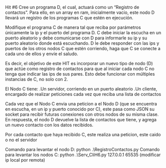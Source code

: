 Hit #6
Cree un programa D, el cual, actuará como un “Registro de contactos”. Para ello, en un array en ram, inicialmente vacío, este nodo D llevará un registro de los programas C que estén en ejecución. 

Modifique el programa C de manera tal que reciba por parámetros únicamente la ip y el puerto del programa D. C debe iniciar la escucha en un puerto aleatorio y debe comunicarse con D para informarle su ip y su puerto aleatorio donde está escuchando. D le debe responder con las ips y puertos de los otros nodos C que estén corriendo, haga que C se conecte a cada uno de ellos y envíe el saludo.

Es decir, el objetivo de este HIT es incorporar un nuevo tipo de nodo (D) que actúe como registro de contactos para que al iniciar cada nodo C no tenga que indicar las ips de sus pares. Esto debe funcionar con múltiples instancias de C, no solo con 2.

El Nodo C tiene:
    .Un servidor, corriendo en un puerto aleatorio
    .Un cliente, encargado de realizar peticiones cada vez que reciba una lista de contactos

Cada vez que el Nodo C envia una peticion a el Nodo D (que se encuentra en escucha, en un ip y puerto conocido por C), este pasa como JSON su socket para recibir futuras conexiones con otros nodos de su misma clase. En respuesta, el nodo D devuelve la lista de contactos que tiene, y agrega un nuevo contacto con los datos recibidos.

Por cada contacto que haya recibido C, este realiza una peticion, este caido o no el servidor

Comando para levantar el nodo D: python .\RegistroContactos.py
Comando para levantar los nodos C: python .\Serv_CliH6.py 127.0.0.1 65535 (modificar ip local por remota)

